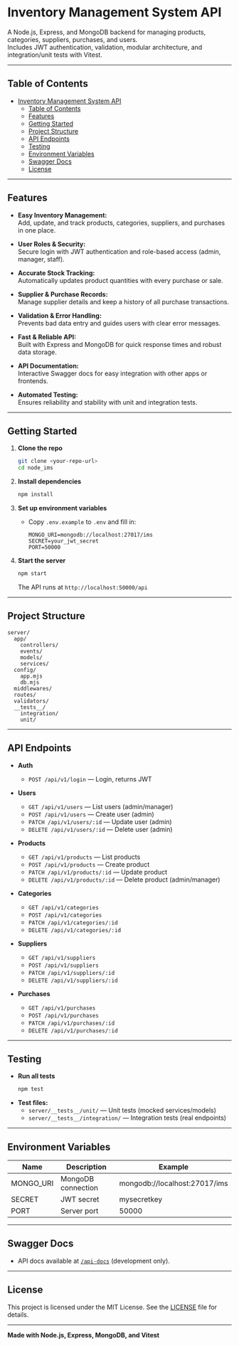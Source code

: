 # Inventory Management System API

A Node.js, Express, and MongoDB backend for managing products, categories, suppliers, purchases, and users.  
Includes JWT authentication, validation, modular architecture, and integration/unit tests with Vitest.

---

## Table of Contents

- [Inventory Management System API](#inventory-management-system-api)
  - [Table of Contents](#table-of-contents)
  - [Features](#features)
  - [Getting Started](#getting-started)
  - [Project Structure](#project-structure)
  - [API Endpoints](#api-endpoints)
  - [Testing](#testing)
  - [Environment Variables](#environment-variables)
  - [Swagger Docs](#swagger-docs)
  - [License](#license)

---

## Features

- **Easy Inventory Management:**  
  Add, update, and track products, categories, suppliers, and purchases in one place.

- **User Roles & Security:**  
  Secure login with JWT authentication and role-based access (admin, manager, staff).

- **Accurate Stock Tracking:**  
  Automatically updates product quantities with every purchase or sale.

- **Supplier & Purchase Records:**  
  Manage supplier details and keep a history of all purchase transactions.

- **Validation & Error Handling:**  
  Prevents bad data entry and guides users with clear error messages.

- **Fast & Reliable API:**  
  Built with Express and MongoDB for quick response times and robust data storage.

- **API Documentation:**  
  Interactive Swagger docs for easy integration with other apps or frontends.

- **Automated Testing:**  
  Ensures reliability and stability with unit and integration tests.

---

## Getting Started

1. **Clone the repo**
   ```sh
   git clone <your-repo-url>
   cd node_ims
   ```

2. **Install dependencies**
   ```sh
   npm install
   ```

3. **Set up environment variables**
   - Copy `.env.example` to `.env` and fill in:
     ```
     MONGO_URI=mongodb://localhost:27017/ims
     SECRET=your_jwt_secret
     PORT=50000
     ```

4. **Start the server**
   ```sh
   npm start
   ```
   The API runs at `http://localhost:50000/api`

---

## Project Structure

```
server/
  app/
    controllers/
    events/
    models/
    services/
  config/
    app.mjs
    db.mjs
  middlewares/
  routes/
  validators/
  __tests__/
    integration/
    unit/
```

---

## API Endpoints

- **Auth**
  - `POST /api/v1/login` — Login, returns JWT

- **Users**
  - `GET /api/v1/users` — List users (admin/manager)
  - `POST /api/v1/users` — Create user (admin)
  - `PATCH /api/v1/users/:id` — Update user (admin)
  - `DELETE /api/v1/users/:id` — Delete user (admin)

- **Products**
  - `GET /api/v1/products` — List products
  - `POST /api/v1/products` — Create product
  - `PATCH /api/v1/products/:id` — Update product
  - `DELETE /api/v1/products/:id` — Delete product (admin/manager)

- **Categories**
  - `GET /api/v1/categories`
  - `POST /api/v1/categories`
  - `PATCH /api/v1/categories/:id`
  - `DELETE /api/v1/categories/:id`

- **Suppliers**
  - `GET /api/v1/suppliers`
  - `POST /api/v1/suppliers`
  - `PATCH /api/v1/suppliers/:id`
  - `DELETE /api/v1/suppliers/:id`

- **Purchases**
  - `GET /api/v1/purchases`
  - `POST /api/v1/purchases`
  - `PATCH /api/v1/purchases/:id`
  - `DELETE /api/v1/purchases/:id`

---

## Testing

- **Run all tests**
  ```sh
  npm test
  ```
- **Test files:**  
  - `server/__tests__/unit/` — Unit tests (mocked services/models)
  - `server/__tests__/integration/` — Integration tests (real endpoints)

---

## Environment Variables

| Name        | Description           | Example                        |
|-------------|----------------------|--------------------------------|
| MONGO_URI   | MongoDB connection   | mongodb://localhost:27017/ims  |
| SECRET      | JWT secret           | mysecretkey                    |
| PORT        | Server port          | 50000                          |

---

## Swagger Docs

- API docs available at [`/api-docs`](http://localhost:50000/api-docs) (development only).

---

## License

This project is licensed under the MIT License. See the [LICENSE](LICENSE) file for details.

---

**Made with Node.js, Express, MongoDB, and Vitest**
